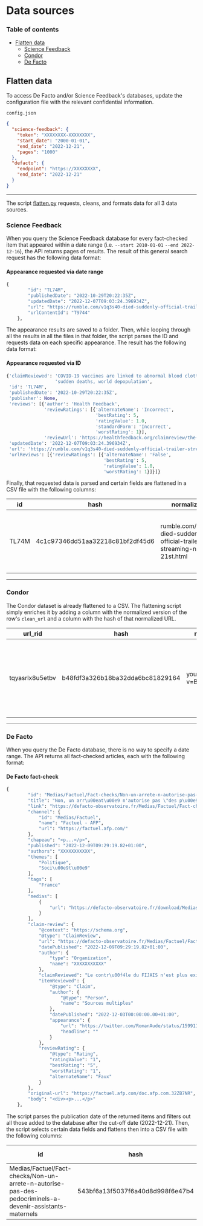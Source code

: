 # Data sources

### Table of contents

- [Flatten data](#flatten-data)
  - [Science Feedback](#science-feedback)
  - [Condor](#condor)
  - [De Facto](#de-facto)

## Flatten data

To access De Facto and/or Science Feedback's databases, update the configuration file with the relevant confidential information.

`config.json`

```json
{
  "science-feedback": {
    "token": "XXXXXXXX-XXXXXXXX",
    "start_date": "2000-01-01",
    "end_date": "2022-12-21",
    "pages": "1000"
  },
  "defacto": {
    "endpoint": "https://XXXXXXXX",
    "end_date": "2022-12-21"
  }
}
```

---

The script [flatten.py](../src/normalize-data-sources/flatten.py) requests, cleans, and formats data for all 3 data sources.

### Science Feedback

When you query the Science Feedback database for every fact-checked item that appeared within a date range (i.e. `--start 2010-01-01` `--end 2022-12-16`), the API returns pages of results. The result of this general search request has the following data format:

#### Appearance requested via date range

```python
{
        "id": "TL74M",
        "publishedDate": "2022-10-29T20:22:35Z",
        "updatedDate": "2022-12-07T09:03:24.396934Z",
        "url": "https://rumble.com/v1q3s40-died-suddenly-official-trailer-streaming-november-21st.html",
        "urlContentId": "T9744"
    },
```

The appearance results are saved to a folder. Then, while looping through all the results in all the files in that folder, the script parses the ID and requests data on each specific appearance. The result has the following data format:

#### Appearance requested via ID

```python
{'claimReviewed': 'COVID-19 vaccines are linked to abnormal blood clotting, '
                  'sudden deaths, world depopulation',
 'id': 'TL74M',
 'publishedDate': '2022-10-29T20:22:35Z',
 'publisher': None,
 'reviews': [{'author': 'Health Feedback',
              'reviewRatings': [{'alternateName': 'Incorrect',
                                 'bestRating': 5,
                                 'ratingValue': 1.0,
                                 'standardForm': 'Incorrect',
                                 'worstRating': 1}],
              'reviewUrl': 'https://healthfeedback.org/claimreview/the-film-died-suddenly-rehashes-debunked-claims-conspiracy-theories-covid-19-vaccines/'}],
 'updatedDate': '2022-12-07T09:03:24.396934Z',
 'url': 'https://rumble.com/v1q3s40-died-suddenly-official-trailer-streaming-november-21st.html',
 'urlReviews': [{'reviewRatings': [{'alternateName': 'False',
                                    'bestRating': 5,
                                    'ratingValue': 1.0,
                                    'worstRating': 1}]}]}
```

Finally, that requested data is parsed and certain fields are flattened in a CSV file with the following columns:

| id    | hash                             | normalized_url                                                                 | urlContentId | url                                                                                    | claimReviewed                                                                                | publishedDate        | publisher | reviews_author  | reviews_reviewRatings_ratingValue | reviews_reviewRatings_standardForm | urlReviews_reviewRatings_alternateName | urlReviews_reviewRatings_ratingValue |
| ----- | -------------------------------- | ------------------------------------------------------------------------------ | ------------ | -------------------------------------------------------------------------------------- | -------------------------------------------------------------------------------------------- | -------------------- | --------- | --------------- | --------------------------------- | ---------------------------------- | -------------------------------------- | ------------------------------------ |
| TL74M | 4c1c97346dd51aa32218c81bf2df45d6 | rumble.com/v1q3s40-died-suddenly-official-trailer-streaming-november-21st.html | T9744        | https://rumble.com/v1q3s40-died-suddenly-official-trailer-streaming-november-21st.html | "COVID-19 vaccines are linked to abnormal blood clotting, sudden deaths, world depopulation" | 2022-10-29T20:22:35Z |           | Health Feedback | 1.0                               | Incorrect                          | False                                  | 1.0                                  |

---

### Condor

The Condor dataset is already flattened to a CSV. The flattening script simply enriches it by adding a column with the normalized version of the row's `clean_url` and a column with the hash of that normalized URL.

| url_rid         | hash                             | normalized_url                  | clean_url                                   | first_time_post         | share_title                                                                                          | tpfc_rating           | tpfc_first_fact_check   | public_shares_top_country |
| --------------- | -------------------------------- | ------------------------------- | ------------------------------------------- | ----------------------- | ---------------------------------------------------------------------------------------------------- | --------------------- | ----------------------- | ------------------------- |
| tqyasrlx8u5etbv | b48fdf3a326b18ba32dda6bc81829164 | youtube.com/watch?v=B_5Wk10dO-Q | https://www.youtube.com/watch?v=B_5Wk10dO-Q | 2021-04-09 06:40:00.000 | "BREAKING NEWS TODAY APRIL 9, 2021 PRES DUTERTE TINAWAGAN SI MARCOS PINAUPO SA MALACANANG LENI IYAK" | fact checked as false | 2021-04-14 02:10:00.000 | PH                        |

---

### De Facto

When you query the De Facto database, there is no way to specify a date range. The API returns all fact-checked articles, each with the following format:

#### De Facto fact-check

```python
{
        "id": "Medias/Factuel/Fact-checks/Non-un-arrete-n-autorise-pas-des-pedocriminels-a-devenir-assistants-maternels",
        "title": "Non, un arr\u00eat\u00e9 n'autorise pas \"des p\u00e9docriminels\" \u00e0 devenir \"assistants maternels\"",
        "link": "https://defacto-observatoire.fr/Medias/Factuel/Fact-checks/Non-un-arrete-n-autorise-pas-des-pedocriminels-a-devenir-assistants-maternels/",
        "channel": {
            "id": "Medias/Factuel",
            "name": "Factuel - AFP",
            "url": "https://factuel.afp.com/"
        },
        "chapeau": "<p...</p>",
        "published": "2022-12-09T09:29:19.82+01:00",
        "authors": "XXXXXXXXXXX",
        "themes": [
            "Politique",
            "Soci\u00e9t\u00e9"
        ],
        "tags": [
            "France"
        ],
        "medias": [
            {
                "url": "https://defacto-observatoire.fr/download/Medias/Factuel/Fact-checks/Non-un-arrete-n-autorise-pas-des-pedocriminels-a-devenir-assistants-maternels/WebHome/0599d2e7818664e9750e1d01e6a34fa5a3ee993c-ipad.jpg?rev=1.1"
            }
        ],
        "claim-review": {
            "@context": "https://schema.org",
            "@type": "ClaimReview",
            "url": "https://defacto-observatoire.fr/Medias/Factuel/Fact-checks/Non-un-arrete-n-autorise-pas-des-pedocriminels-a-devenir-assistants-maternels/",
            "datePublished": "2022-12-09T09:29:19.82+01:00",
            "author": {
                "type": "Organization",
                "name": "XXXXXXXXXXX"
            },
            "claimReviewed": "Le contr\u00f4le du FIJAIS n'est plus exig\u00e9 pour l'agr\u00e9ment d'assistant maternel",
            "itemReviewed": {
                "@type": "Claim",
                "author": {
                    "@type": "Person",
                    "name": "Sources multiples"
                },
                "datePublished": "2022-12-03T00:00:00.00+01:00",
                "appearance": {
                    "url": "https://twitter.com/RomanAude/status/1599114199145193472",
                    "headline": ""
                }
            },
            "reviewRating": {
                "@type": "Rating",
                "ratingValue": "1",
                "bestRating": "5",
                "worstRating": "1",
                "alternateName": "Faux"
            }
        },
        "original-url": "https://factuel.afp.com/doc.afp.com.32ZB7NR",
        "body": "<div><p>...</p>"
    },
```

The script parses the publication date of the returned items and filters out all those added to the database after the cut-off date (2022-12-21). Then, the script selects certain data fields and flattens then into a CSV file with the following columns:

| id                                                                                                       | hash                             | normalized_url                                   | themes             | tags   | claim-review_claimReviewed                                                  | claim-review_itemReviewed_datePublished | claim-review_itemReviewed_appearance_url                 | claim-review_itemReviewed_appearance_headline | claim-review_reviewRating_ratingValue | claim-review_reviewRating_alternateName |
| -------------------------------------------------------------------------------------------------------- | -------------------------------- | ------------------------------------------------ | ------------------ | ------ | --------------------------------------------------------------------------- | --------------------------------------- | -------------------------------------------------------- | --------------------------------------------- | ------------------------------------- | --------------------------------------- |
| Medias/Factuel/Fact-checks/Non-un-arrete-n-autorise-pas-des-pedocriminels-a-devenir-assistants-maternels | 543bf6a13f5037f6a40d8d998f6e47b4 | twitter.com/RomanAude/status/1599114199145193472 | Politique\|Société | France | Le contrôle du FIJAIS n'est plus exigé pour l'agrément d'assistant maternel | 2022-12-03T00:00:00.00+01:00            | https://twitter.com/RomanAude/status/1599114199145193472 |                                               | 1                                     | Faux                                    |
